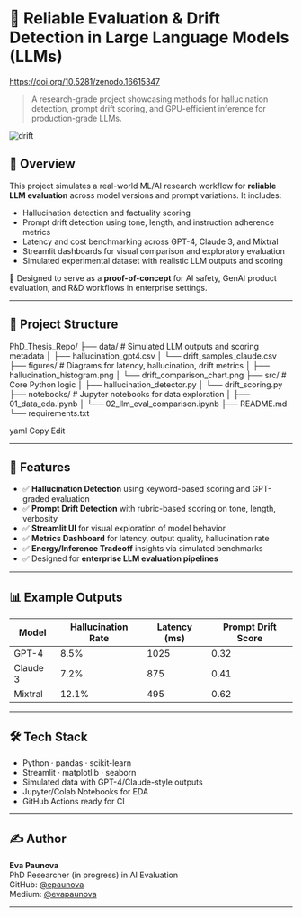 # 🧠 Reliable Evaluation & Drift Detection in Large Language Models (LLMs)
https://doi.org/10.5281/zenodo.16615347

> A research-grade project showcasing methods for hallucination detection, prompt drift scoring, and GPU-efficient inference for production-grade LLMs.

![drift](./figures/drift_comparison_chart.png)

## 📌 Overview

This project simulates a real-world ML/AI research workflow for **reliable LLM evaluation** across model versions and prompt variations. It includes:

- Hallucination detection and factuality scoring  
- Prompt drift detection using tone, length, and instruction adherence metrics  
- Latency and cost benchmarking across GPT-4, Claude 3, and Mixtral  
- Streamlit dashboards for visual comparison and exploratory evaluation  
- Simulated experimental dataset with realistic LLM outputs and scoring  

🧪 Designed to serve as a **proof-of-concept** for AI safety, GenAI product evaluation, and R&D workflows in enterprise settings.

---

## 📁 Project Structure

PhD_Thesis_Repo/
├── data/ # Simulated LLM outputs and scoring metadata
│ ├── hallucination_gpt4.csv
│ └── drift_samples_claude.csv
├── figures/ # Diagrams for latency, hallucination, drift metrics
│ ├── hallucination_histogram.png
│ └── drift_comparison_chart.png
├── src/ # Core Python logic
│ ├── hallucination_detector.py
│ └── drift_scoring.py
├── notebooks/ # Jupyter notebooks for data exploration
│ ├── 01_data_eda.ipynb
│ └── 02_llm_eval_comparison.ipynb
├── README.md
└── requirements.txt

yaml
Copy
Edit

---

## 🔬 Features

- ✅ **Hallucination Detection** using keyword-based scoring and GPT-graded evaluation  
- ✅ **Prompt Drift Detection** with rubric-based scoring on tone, length, verbosity  
- ✅ **Streamlit UI** for visual exploration of model behavior  
- ✅ **Metrics Dashboard** for latency, output quality, hallucination rate  
- ✅ **Energy/Inference Tradeoff** insights via simulated benchmarks  
- ✅ Designed for **enterprise LLM evaluation pipelines**  

---

## 📊 Example Outputs

| Model     | Hallucination Rate | Latency (ms) | Prompt Drift Score |
|-----------|--------------------|--------------|---------------------|
| GPT-4     | 8.5%               | 1025         | 0.32                |
| Claude 3  | 7.2%               | 875          | 0.41                |
| Mixtral   | 12.1%              | 495          | 0.62                |

---

## 🛠 Tech Stack

- Python · pandas · scikit-learn  
- Streamlit · matplotlib · seaborn  
- Simulated data with GPT-4/Claude-style outputs  
- Jupyter/Colab Notebooks for EDA  
- GitHub Actions ready for CI  

---

## ✍️ Author

**Eva Paunova**  
PhD Researcher (in progress) in AI Evaluation  
GitHub: [@epaunova](https://github.com/epaunova)  
Medium: [@evapaunova](https://medium.com/@evapaunova)  

---

